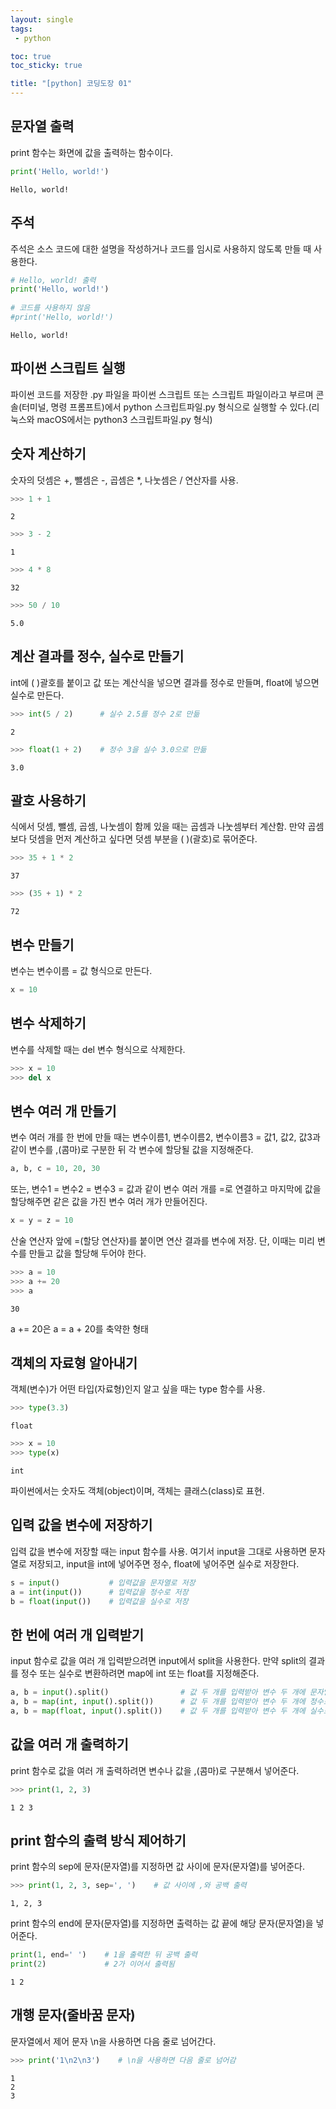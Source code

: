 ```yaml
---
layout: single
tags: 
 - python

toc: true
toc_sticky: true

title: "[python] 코딩도장 01"
---
```



## 문자열 출력
print 함수는 화면에 값을 출력하는 함수이다.


```python
print('Hello, world!')
```

    Hello, world!


## 주석
주석은 소스 코드에 대한 설명을 작성하거나 코드를 임시로 사용하지 않도록 만들 때 사용한다.


```python
# Hello, world! 출력
print('Hello, world!')
 
# 코드를 사용하지 않음
#print('Hello, world!')
```

    Hello, world!


## 파이썬 스크립트 실행
파이썬 코드를 저장한 .py 파일을 파이썬 스크립트 또는 스크립트 파일이라고 부르며 콘솔(터미널, 명령 프롬프트)에서 python 스크립트파일.py 형식으로 실행할 수 있다.(리눅스와 macOS에서는 python3 스크립트파일.py 형식)

## 숫자 계산하기
숫자의 덧셈은 +, 뺄셈은 -, 곱셈은 *, 나눗셈은 / 연산자를 사용.


```python
>>> 1 + 1
```




    2




```python
>>> 3 - 2
```




    1




```python
>>> 4 * 8
```




    32




```python
>>> 50 / 10
```




    5.0



## 계산 결과를 정수, 실수로 만들기

int에 ( )괄호를 붙이고 값 또는 계산식을 넣으면 결과를 정수로 만들며, float에 넣으면 실수로 만든다.


```python
>>> int(5 / 2)      # 실수 2.5를 정수 2로 만듦
```




    2




```python
>>> float(1 + 2)    # 정수 3을 실수 3.0으로 만듦
```




    3.0



## 괄호 사용하기

식에서 덧셈, 뺄셈, 곱셈, 나눗셈이 함께 있을 때는 곱셈과 나눗셈부터 계산함. 만약 곱셈보다 덧셈을 먼저 계산하고 싶다면 덧셈 부분을 ( )(괄호)로 묶어준다.


```python
>>> 35 + 1 * 2
```




    37




```python
>>> (35 + 1) * 2
```




    72



## 변수 만들기

변수는 변수이름 = 값 형식으로 만든다.


```python
x = 10
```

## 변수 삭제하기
변수를 삭제할 때는 del 변수 형식으로 삭제한다.


```python
>>> x = 10
>>> del x
```

## 변수 여러 개 만들기

변수 여러 개를 한 번에 만들 때는 변수이름1, 변수이름2, 변수이름3 = 값1, 값2, 값3과 같이 변수를 ,(콤마)로 구분한 뒤 각 변수에 할당될 값을 지정해준다.


```python
a, b, c = 10, 20, 30
```

또는, 변수1 = 변수2 = 변수3 = 값과 같이 변수 여러 개를 =로 연결하고 마지막에 값을 할당해주면 같은 값을 가진 변수 여러 개가 만들어진다.


```python
x = y = z = 10
```

산술 연산자 앞에 =(할당 연산자)를 붙이면 연산 결과를 변수에 저장. 단, 이때는 미리 변수를 만들고 값을 할당해 두어야 한다.


```python
>>> a = 10
>>> a += 20
>>> a
```




    30



a += 20은 a = a + 20를 축약한 형태

## 객체의 자료형 알아내기

객체(변수)가 어떤 타입(자료형)인지 알고 싶을 때는 type 함수를 사용.


```python
>>> type(3.3)
```




    float




```python
>>> x = 10
>>> type(x)
```




    int



파이썬에서는 숫자도 객체(object)이며, 객체는 클래스(class)로 표현.

## 입력 값을 변수에 저장하기

입력 값을 변수에 저장할 때는 input 함수를 사용. 여기서 input을 그대로 사용하면 문자열로 저장되고, input을 int에 넣어주면 정수, float에 넣어주면 실수로 저장한다.


```python
s = input()           # 입력값을 문자열로 저장
a = int(input())      # 입력값을 정수로 저장
b = float(input())    # 입력값을 실수로 저장
```

## 한 번에 여러 개 입력받기

input 함수로 값을 여러 개 입력받으려면 input에서 split을 사용한다. 만약 split의 결과를 정수 또는 실수로 변환하려면 map에 int 또는 float를 지정해준다.


```python
a, b = input().split()                # 값 두 개를 입력받아 변수 두 개에 문자열로 저장
a, b = map(int, input().split())      # 값 두 개를 입력받아 변수 두 개에 정수로 저장
a, b = map(float, input().split())    # 값 두 개를 입력받아 변수 두 개에 실수로 저장
```

## 값을 여러 개 출력하기

print 함수로 값을 여러 개 출력하려면 변수나 값을 ,(콤마)로 구분해서 넣어준다.


```python
>>> print(1, 2, 3)
```

    1 2 3


## print 함수의 출력 방식 제어하기

print 함수의 sep에 문자(문자열)를 지정하면 값 사이에 문자(문자열)를 넣어준다.


```python
>>> print(1, 2, 3, sep=', ')    # 값 사이에 ,와 공백 출력
```

    1, 2, 3


print 함수의 end에 문자(문자열)를 지정하면 출력하는 값 끝에 해당 문자(문자열)을 넣어준다.


```python
print(1, end=' ')    # 1을 출력한 뒤 공백 출력
print(2)             # 2가 이어서 출력됨
```

    1 2


## 개행 문자(줄바꿈 문자)

문자열에서 제어 문자 \n을 사용하면 다음 줄로 넘어간다.


```python
>>> print('1\n2\n3')    # \n을 사용하면 다음 줄로 넘어감
```

    1
    2
    3

